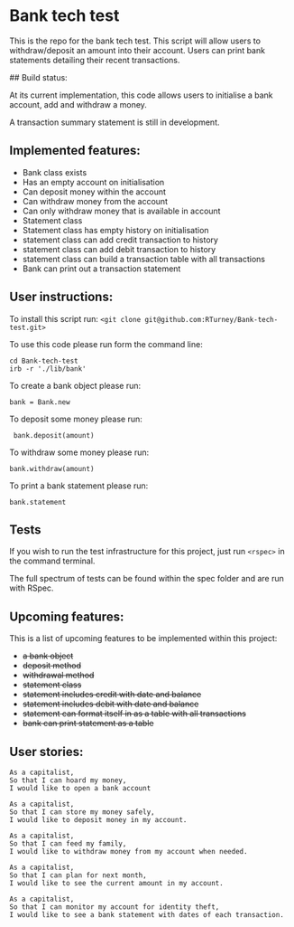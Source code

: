 # Bank tech test

This is the repo for the bank tech test. This script will allow users to withdraw/deposit an amount into their account. Users can print bank statements detailing their recent transactions.  

## Build status:

At its current implementation, this code allows users to initialise a bank account, add and withdraw a money.

A transaction summary statement is still in development.

## Implemented features:

* Bank class exists
* Has an empty account on initialisation
* Can deposit money within the account
* Can withdraw money from the account
* Can only withdraw money that is available in account
* Statement class
* Statement class has empty history on initialisation
* statement class can add credit transaction to history
* statement class can add debit transaction to history
* statement class can build a transaction table with all transactions
* Bank can print out a transaction statement


## User instructions:

To install this script run:
`<git clone git@github.com:RTurney/Bank-tech-test.git>`

To use this code please run form the command line:
```
cd Bank-tech-test
irb -r './lib/bank'
```
To create a bank object please run:
```
bank = Bank.new  
```
To deposit some money please run:
```
 bank.deposit(amount)
```
To withdraw some money please run:
```
bank.withdraw(amount)
```
To print a bank statement please run:
```
bank.statement
```

## Tests

If you wish to run the test infrastructure for this project, just run `<rspec>` in the command terminal.

The full spectrum of tests can be found within the spec folder and are run with RSpec.

## Upcoming features:
 This is a list of upcoming features to be implemented within this project:

 * ~~a bank object~~
 * ~~deposit method~~
 * ~~withdrawal method~~
 * ~~statement class~~
 * ~~statement includes credit with date and balance~~
 * ~~statement includes debit with date and balance~~
 * ~~statement can format itself in as a table with all transactions~~
 * ~~bank can print statement as a table~~ 

## User stories:

```
As a capitalist,
So that I can hoard my money,
I would like to open a bank account
```
```
As a capitalist,
So that I can store my money safely,
I would like to deposit money in my account.
```
```
As a capitalist,
So that I can feed my family,
I would like to withdraw money from my account when needed.
```
```
As a capitalist,
So that I can plan for next month,
I would like to see the current amount in my account.
```
```
As a capitalist,
So that I can monitor my account for identity theft,
I would like to see a bank statement with dates of each transaction.
```
